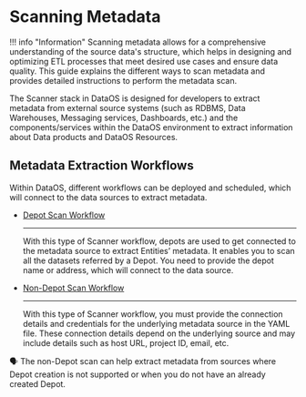 # Scanning Metadata 

!!! info "Information"
    Scanning metadata allows for a comprehensive understanding of the source data's structure, which helps in designing and optimizing ETL processes that meet desired use cases and ensure data quality. This guide explains the different ways to scan metadata and provides detailed instructions to perform the metadata scan.

The Scanner stack in DataOS is  designed for developers to extract metadata from external source systems (such as RDBMS, Data Warehouses, Messaging services, Dashboards, etc.) and the components/services within the DataOS environment to extract information about Data products and DataOS Resources. 

## Metadata Extraction Workflows

Within DataOS, different workflows can be deployed and scheduled, which will connect to the data sources to extract metadata.

<div class= "grid cards" markdown>

-   [Depot Scan Workflow](/quick_guides/scan_metadata/depot/)

    ---
    With this type of Scanner workflow, depots are used to get connected to the metadata source to extract Entities’ metadata. It enables you to scan all the datasets referred by a Depot. You need to provide the depot name or address, which will connect to the data source. 
    
-   [Non-Depot Scan Workflow](/quick_guides/scan_metadata/non_depot/)

    ---
    With this type of Scanner workflow, you must provide the connection details and credentials for the underlying metadata source in the YAML file. These connection details depend on the underlying source and may include details such as host URL, project ID, email, etc.

</div>

<aside class="callout">

🗣 The non-Depot scan can help extract metadata from sources where Depot creation is not supported or when you do not have an already created Depot.
</aside>

